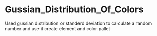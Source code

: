 # Gussian_Distribution_Of_Colors
 Used gussian distribution or standerd deviation to calculate a random number and use it create element and color pallet
